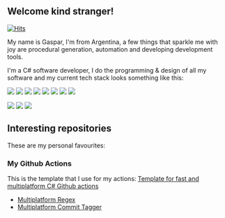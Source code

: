## Welcome kind stranger!

[![Hits](https://hits.seeyoufarm.com/api/count/incr/badge.svg?url=https%3A%2F%2Fgithub.com%2FTilation%2FTilation&count_bg=%2379C83D&title_bg=%23555555&icon=github.svg&icon_color=%23E7E7E7&title=Stalked&edge_flat=false)](https://hits.seeyoufarm.com)

My name is Gaspar, I'm from Argentina, a few things that sparkle me with joy are procedural generation, automation and developing development tools.

I'm a C# software developer, I do the programming & design of all my software and my current tech stack looks something like this:

![](https://img.shields.io/badge/C%23-blueviolet?style=for-the-badge&logo=c-sharp&logoColor=white)
![](https://img.shields.io/badge/.NET-blueviolet?style=for-the-badge&logo=.net&logoColor=white)
![](https://img.shields.io/badge/Unity-000000?style=for-the-badge&logo=unity&logoColor=white)
![](https://img.shields.io/badge/Markdown-000000?style=flat-square&logo=markdown&logoColor=white)
![](https://img.shields.io/badge/C%2B%2B-00599C?style=flat-square&logo=c%2B%2B&logoColor=white)
![](https://img.shields.io/badge/C-00599C?style=flat-square&logo=c&logoColor=white)
![](https://img.shields.io/badge/Ruby-CC342D?style=flat-square&logo=ruby&logoColor=white)
![](https://img.shields.io/badge/Python-3776AB?style=flat-square&logo=python&logoColor=white)

![](https://img.shields.io/badge/Visual_Studio-5C2D91?style=for-the-badge&logo=visual%20studio&logoColor=white)
![](https://img.shields.io/badge/GitHub-100000?style=for-the-badge&logo=github&logoColor=white)
![](https://img.shields.io/badge/CI%20&%20CD-667881?style=for-the-badge&logo=github&logoColor=white)

## Interesting repositories

These are my personal favourites:

### My Github Actions
This is the template that I use for my actions: [Template for fast and multiplatform C# Github actions](https://github.com/Tilation/multiplatform-github-action) 
- [Multiplatform Regex](https://github.com/Tilation/multiplatform-regex)
- [Multiplatform Commit Tagger](https://github.com/Tilation/multiplatform-commit-tagger)
